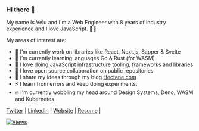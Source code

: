### Hi there 👋

My name is Velu and I'm a Web Engineer with 8 years of industry experience and I love JavaScript. 🤹🏼‍

My areas of interest are:

- 🔭 I’m currently work on libraries like React, Next.js, Sapper & Svelte
- 🌱 I’m currently learning languages Go & Rust (for WASM)
- 💚 I love doing JavaScript infrastructure tooling, frameworks and libraries
- 👯 I love open source collaboration on public repositories
- 💬 I share my ideas through my blog [Hectane.com](http://hectane.com/)
- ⚡ I learn from errors and keep doing experiments. 
- 🔥 I'm currently wobbling my head around Design Systems, Deno, WASM and Kubernetes


 [Twitter](https://twitter.com/velusgautam) | 
 [LinkedIn](https://linkedin.com/in/velusgautam) | 
 [Website](https://velusgautam.com) | 
 [Resume](https://velusgautam.com/velusgautam.html) |

[![Views](https://views.hectane.com/velusgautam/velusgautam.svg)](https://views.hectane.com/)

